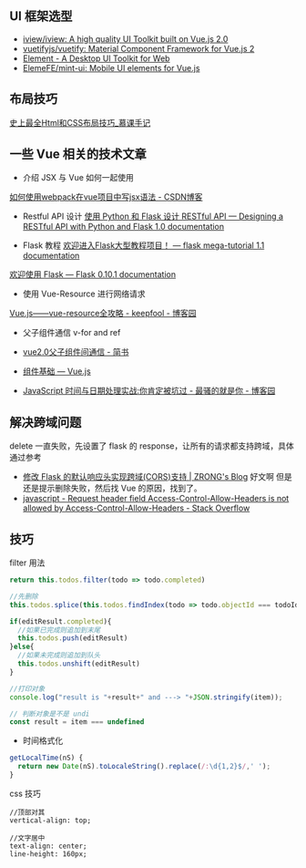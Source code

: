 ## UI 框架选型

* [iview/iview: A high quality UI Toolkit built on Vue\.js 2\.0](https://github.com/iview/iview)
* [vuetifyjs/vuetify: Material Component Framework for Vue\.js 2](https://github.com/vuetifyjs/vuetify)
* [Element \- A Desktop UI Toolkit for Web](http://element-cn.eleme.io/#/en-US/)
* [ElemeFE/mint\-ui: Mobile UI elements for Vue\.js](https://github.com/ElemeFE/mint-ui/)

## 布局技巧

[史上最全Html和CSS布局技巧\_慕课手记](https://www.imooc.com/article/2235)

## 一些 Vue 相关的技术文章

* 介绍 JSX 与 Vue 如何一起使用

[如何使用webpack在vue项目中写jsx语法 \- CSDN博客](https://blog.csdn.net/itkingone/article/details/77096895)

* Restful API 设计
[使用 Python 和 Flask 设计 RESTful API — Designing a RESTful API with Python and Flask 1\.0 documentation](http://www.pythondoc.com/flask-restful/first.html)

* Flask 教程
[欢迎进入Flask大型教程项目！ — flask mega\-tutorial 1\.1 documentation](http://www.pythondoc.com/flask-mega-tutorial/index.html)

[欢迎使用 Flask — Flask 0\.10\.1 documentation](http://www.pythondoc.com/flask/index.html)

* 使用 Vue-Resource 进行网络请求

[Vue\.js——vue\-resource全攻略 \- keepfool \- 博客园](http://www.cnblogs.com/keepfool/p/5657065.html)

* 父子组件通信 v-for and ref

* [vue2\.0父子组件间通信 \- 简书](https://www.jianshu.com/p/6389d424965f)
* [组件基础 — Vue\.js](https://cn.vuejs.org/v2/guide/components.html#logo)

* [JavaScript 时间与日期处理实战:你肯定被坑过 \- 最骚的就是你 \- 博客园](http://www.cnblogs.com/libin-1/p/6764747.html)

## 解决跨域问题

delete 一直失败，先设置了 flask 的 response，让所有的请求都支持跨域，具体通过参考
* [修改 Flask 的默认响应头实现跨域\(CORS\)支持 \| ZRONG's Blog](https://blog.zengrong.net/post/2615.html)
好文啊
但是还是提示删除失败，然后找 Vue 的原因，找到了。
* [javascript \- Request header field Access\-Control\-Allow\-Headers is not allowed by Access\-Control\-Allow\-Headers \- Stack Overflow](https://stackoverflow.com/questions/25727306/request-header-field-access-control-allow-headers-is-not-allowed-by-access-contr)

## 技巧

filter 用法
```js
return this.todos.filter(todo => todo.completed)

//先删除
this.todos.splice(this.todos.findIndex(todo => todo.objectId === todoId),1)

if(editResult.completed){
  //如果已完成则追加到末尾
  this.todos.push(editResult)
}else{
  //如果未完成则追加到队头
  this.todos.unshift(editResult)
}

//打印对象
console.log("result is "+result+" and ---> "+JSON.stringify(item));

// 判断对象是不是 undi
const result = item === undefined
```

* 时间格式化
```javascript
getLocalTime(nS) {
  return new Date(nS).toLocaleString().replace(/:\d{1,2}$/,' ');
}
```

css 技巧
```
//顶部对其
vertical-align: top;

//文字居中
text-align: center;
line-height: 160px;
```
